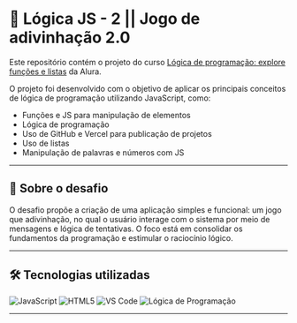 # 🧠 Lógica JS - 2 || Jogo de adivinhação 2.0

Este repositório contém o projeto do curso [Lógica de programação:
explore funções e listas](https://www.alura.com.br/curso-online-logica-programacao-funcoes-listas) da Alura.

O projeto foi desenvolvido com o objetivo de aplicar os principais conceitos de lógica de programação utilizando JavaScript, como:

- Funções e JS para manipulação de elementos
- Lógica de programação
- Uso de GitHub e Vercel para publicação de projetos
- Uso de listas
- Manipulação de palavras e números com JS

---

## 🚀 Sobre o desafio

O desafio propõe a criação de uma aplicação simples e funcional: um jogo que adivinhação, no qual o usuário interage com o sistema por meio de mensagens e lógica de tentativas. O foco está em consolidar os fundamentos da programação e estimular o raciocínio lógico.

---

## 🛠 Tecnologias utilizadas

![JavaScript](https://img.shields.io/badge/JavaScript-F7DF1E?style=for-the-badge&logo=javascript&logoColor=black)
![HTML5](https://img.shields.io/badge/HTML5-E34F26?style=for-the-badge&logo=html5&logoColor=white)
![VS Code](https://img.shields.io/badge/VS_Code-007ACC?style=for-the-badge&logo=visual-studio-code&logoColor=white)
![Lógica de Programação](https://img.shields.io/badge/Lógica_de_Programação-00C853?style=for-the-badge&logo=codeforces&logoColor=white)

---

